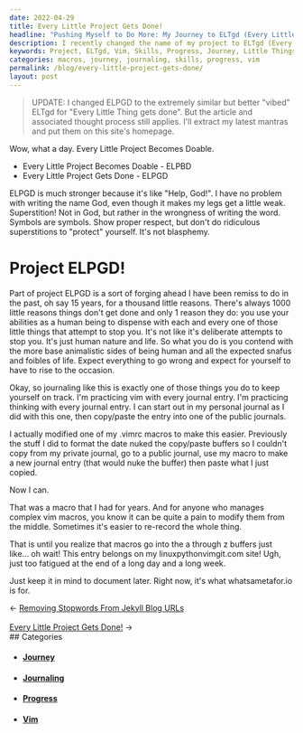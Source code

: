 ```yaml
---
date: 2022-04-29
title: Every Little Project Gets Done!
headline: "Pushing Myself to Do More: My Journey to ELTgd (Every Little Thing Gets Done)"
description: I recently changed the name of my project to ELTgd (Every Little Thing Gets Done) to push myself to do more and practice my vim skills. I'm also using whatsametafor.io to document my progress. Click through to read more about my journey and how I'm getting things done!
keywords: Project, ELTgd, Vim, Skills, Progress, Journey, Little Things, Journaling, Macros, Formatting, Whatsametafor.io
categories: macros, journey, journaling, skills, progress, vim
permalink: /blog/every-little-project-gets-done/
layout: post
---
```



> UPDATE: I changed ELPGD to the extremely similar but better "vibed" ELTgd for
> "Every Little Thing gets done". But the article and associated thought
> process still applies. I'll extract my latest mantras and put them on this
> site's homepage.

Wow, what a day. Every Little Project Becomes Doable.

- Every Little Project Becomes Doable - ELPBD
- Every Little Project Gets Done - ELPGD

ELPGD is much stronger because it's like "Help, God!". I have no problem with
writing the name God, even though it makes my legs get a little weak.
Superstition! Not in God, but rather in the wrongness of writing the word.
Symbols are symbols. Show proper respect, but don't do ridiculous superstitions
to "protect" yourself. It's not blasphemy.

# Project ELPGD!

Part of project ELPGD is a sort of forging ahead I have been remiss to do in
the past, oh say 15 years, for a thousand little reasons. There's always 1000
little reasons things don't get done and only 1 reason they do: you use your
abilities as a human being to dispense with each and every one of those little
things that attempt to stop you. It's not like it's deliberate attempts to stop
you. It's just human nature and life. So what you do is you contend with the
more base animalistic sides of being human and all the expected snafus and
foibles of life. Expect everything to go wrong and expect for yourself to have
to rise to the occasion.

Okay, so journaling like this is exactly one of those things you do to keep
yourself on track. I'm practicing vim with every journal entry. I'm practicing
thinking with every journal entry. I can start out in my personal journal as I
did with this one, then copy/paste the entry into one of the public journals.

I actually modified one of my .vimrc macros to make this easier. Previously the
stuff I did to format the date nuked the copy/paste buffers so I couldn't copy
from my private journal, go to a public journal, use my macro to make a new
journal entry (that would nuke the buffer) then paste what I just copied.

Now I can.

That was a macro that I had for years. And for anyone who manages complex vim
macros, you know it can be quite a pain to modify them from the middle.
Sometimes it's easier to re-record the whole thing.

That is until you realize that macros go into the a through z buffers just
like... oh wait! This entry belongs on my linuxpythonvimgit.com site! Ugh, just
too fatigued at the end of a long day and a long week.

Just keep it in mind to document later. Right now, it's what whatsametafor.io
is for.


<div class="arrow-links"><div class="post-nav-prev"><span class="arrow">&larr;&nbsp;</span><a href="/blog/removing-stopwords-from-jekyll-blog-urls/">Removing Stopwords From Jekyll Blog URLs</a></div> &nbsp; <div class="post-nav-next"><a href="/blog/every-little-project-gets-done/">Every Little Project Gets Done!</a><span class="arrow">&nbsp;&rarr;</span></div></div>
## Categories

<ul>
<li><h4><a href='/journey/'>Journey</a></h4></li>
<li><h4><a href='/journaling/'>Journaling</a></h4></li>
<li><h4><a href='/progress/'>Progress</a></h4></li>
<li><h4><a href='/vim/'>Vim</a></h4></li></ul>